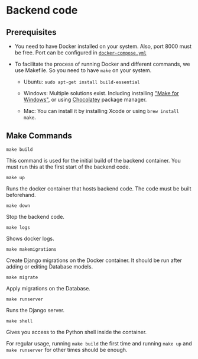 # Backend code


## Prerequisites

- You need to have Docker installed on your system. Also, port 8000 must be free. Port can be configured in [`docker-compose.yml`](./docker-compose.yml)
- To facilitate the process of running Docker and different commands, we use Makefile. So you need to have `make` on your system.

    - Ubuntu:
    `sudo apt-get install build-essential`

    - Windows:
    Multiple solutions exist. Including installing ["Make for Windows"](http://gnuwin32.sourceforge.net/packages/make.htm), or using [Chocolatey](https://chocolatey.org/install) package manager.

    - Mac:
    You can install it by installing Xcode or using `brew install make`.




## Make Commands


```make
make build
```
This command is used for the initial build of the backend container. You must run this at the first start of the backend code.


```make
make up
```
Runs the docker container that hosts backend code. The code must be built beforehand.


```make
make down
```
Stop the backend code.

```make
make logs
```
Shows docker logs.


```make
make makemigrations
```
Create Django migrations on the Docker container. It should be run after adding or editing Database models.

```make
make migrate
```
Apply migrations on the Database.


```make
make runserver
```
Runs the Django server.

```make
make shell
```
Gives you access to the Python shell inside the container.





For regular usage, running `make build` the first time and running `make up` and `make runserver` for other times should be enough.